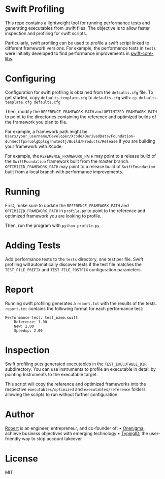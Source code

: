# Swift Profiling
This repo contains a lightweight tool for running performance tests and generating executables from .swift files. The objective is to allow faster inspection and profiling for swift scripts.

Particularly, swift profiling can be used to profile a swift script linked to different framework versions. For example, the performance tests in `tests` were initially developed to find performance improvements in [swift-core-libs](https://github.com/apple/swift-corelibs-foundation).

# Configuring
Configuration for swift profiling is obtained from the `defaults.cfg` file. To get started, copy `defaults-template.cfg` to `defaults.cfg` with:
`cp defaults-template.cfg defaults.cfg`

Then, modify the `REFERENCE_FRAMEWORK_PATH` and `OPTIMIZED_FRAMEWORK_PATH` to point to the directories containing the reference and optimized builds of the framework you plan to file.

For example, a framework path might be `Users/your_username/Developer/Xcode/DerivedData/Foundation-duhmeclfpxruolgbplsgrnwtmotj/Build/Products/Release` if you are building your framework with Xcode.

For example, the `REFERENCE_FRAMEWORK_PATH` may point to a release build of the `SwiftFoundation` framework built from the master branch. `OPTIMIZED_FRAMEWORK_PATH` may point to a release build of `SwiftFoundation` built from a local branch with performance improvements.

# Running
First, make sure to update the `REFERENCE_FRAMEWORK_PATH` and `OPTIMIZED_FRAMEWORK_PATH` in `profile.py` to point to the reference and optimized framework you are looking to profile.

Then, run the program with `python profile.py`

# Adding Tests
Add performance tests to the `tests` directory, one test per file. Swift profiling will automatically discover tests if the test file matches the `TEST_FILE_PREFIX` and `TEST_FILE_POSTFIX` configuration parameters.

# Report
Running swift profiling generates a `report.txt` with the results of the tests. `report.txt` contains the following format for each performance test:

```
Performance test: test_name.swift
    Reference: 1.00
    New: 2.00
    Speedup: 2.00
```

# Inspection
Swift profiling puts generated executables in the `TEST_EXECUTABLE_DIR` subdirectory. You can use Instruments to profile an executable in detail by pointing Instruments to the executable target. 

This script will copy the reference and optimized frameworks into the respective `executables/optimized` and `executables/reference` folders allowing the scripts to run without further configuration.

# Author
[Robert](https://www.linkedin.com/in/robertpieta) is an engineer, entrepreneur, and co-founder of:
• [Onenigma](https://www.onenigma.com/), achieve business objectives with emerging technology
• [TypingID](https://www.typingid.com/), the user-friendly way to stop account takeover

# License
MIT